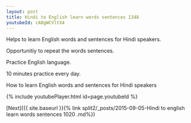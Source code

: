 ```yaml
---
layout: post
title: Hindi to English learn words sentences 1348 
youtubeId: cA8gWCVltX4
---
```

 
 
Helps to learn English words and sentences for Hindi speakers.

Opportunitiy to repeat the words sentences. 

Practice English language. 
 
10 minutes practice every day. 
 
How to learn English words and sentences for Hindi speakers 
 
{% include youtubePlayer.html id=page.youtubeId %}
 
 
[Next]({{ site.baseurl }}{% link  split2/_posts/2015-09-05-Hindi to english learn words sentences 1020 .md%})
 
